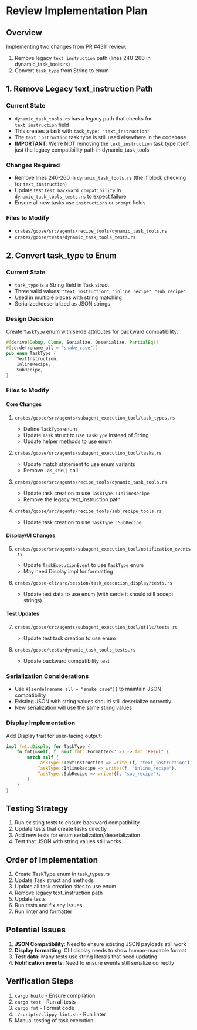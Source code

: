# Review Implementation Plan

## Overview
Implementing two changes from PR #4311 review:
1. Remove legacy `text_instruction` path (lines 240-260 in dynamic_task_tools.rs)
2. Convert `task_type` from String to enum

## 1. Remove Legacy text_instruction Path

### Current State
- `dynamic_task_tools.rs` has a legacy path that checks for `text_instruction` field
- This creates a task with `task_type: "text_instruction"` 
- The `text_instruction` task type is still used elsewhere in the codebase
- **IMPORTANT**: We're NOT removing the `text_instruction` task type itself, just the legacy compatibility path in dynamic_task_tools

### Changes Required
- Remove lines 240-260 in `dynamic_task_tools.rs` (the if block checking for `text_instruction`)
- Update test `test_backward_compatibility` in `dynamic_task_tools_tests.rs` to expect failure
- Ensure all new tasks use `instructions` or `prompt` fields

### Files to Modify
- `crates/goose/src/agents/recipe_tools/dynamic_task_tools.rs`
- `crates/goose/tests/dynamic_task_tools_tests.rs`

## 2. Convert task_type to Enum

### Current State
- `task_type` is a String field in `Task` struct
- Three valid values: `"text_instruction"`, `"inline_recipe"`, `"sub_recipe"`
- Used in multiple places with string matching
- Serialized/deserialized as JSON strings

### Design Decision
Create `TaskType` enum with serde attributes for backward compatibility:
```rust
#[derive(Debug, Clone, Serialize, Deserialize, PartialEq)]
#[serde(rename_all = "snake_case")]
pub enum TaskType {
    TextInstruction,
    InlineRecipe,
    SubRecipe,
}
```

### Files to Modify

#### Core Changes
1. `crates/goose/src/agents/subagent_execution_tool/task_types.rs`
   - Define `TaskType` enum
   - Update `Task` struct to use `TaskType` instead of String
   - Update helper methods to use enum

2. `crates/goose/src/agents/subagent_execution_tool/tasks.rs`
   - Update match statement to use enum variants
   - Remove `.as_str()` call

3. `crates/goose/src/agents/recipe_tools/dynamic_task_tools.rs`
   - Update task creation to use `TaskType::InlineRecipe`
   - Remove the legacy text_instruction path

4. `crates/goose/src/agents/recipe_tools/sub_recipe_tools.rs`
   - Update task creation to use `TaskType::SubRecipe`

#### Display/UI Changes
5. `crates/goose/src/agents/subagent_execution_tool/notification_events.rs`
   - Update `TaskExecutionEvent` to use `TaskType` enum
   - May need Display impl for formatting

6. `crates/goose-cli/src/session/task_execution_display/tests.rs`
   - Update test data to use enum (with serde it should still accept strings)

#### Test Updates
7. `crates/goose/src/agents/subagent_execution_tool/utils/tests.rs`
   - Update test task creation to use enum

8. `crates/goose/tests/dynamic_task_tools_tests.rs`
   - Update backward compatibility test

### Serialization Considerations
- Use `#[serde(rename_all = "snake_case")]` to maintain JSON compatibility
- Existing JSON with string values should still deserialize correctly
- New serialization will use the same string values

### Display Implementation
Add Display trait for user-facing output:
```rust
impl fmt::Display for TaskType {
    fn fmt(&self, f: &mut fmt::Formatter<'_>) -> fmt::Result {
        match self {
            TaskType::TextInstruction => write!(f, "text_instruction"),
            TaskType::InlineRecipe => write!(f, "inline_recipe"),
            TaskType::SubRecipe => write!(f, "sub_recipe"),
        }
    }
}
```

## Testing Strategy

1. Run existing tests to ensure backward compatibility
2. Update tests that create tasks directly
3. Add new tests for enum serialization/deserialization
4. Test that JSON with string values still works

## Order of Implementation

1. Create TaskType enum in task_types.rs
2. Update Task struct and methods
3. Update all task creation sites to use enum
4. Remove legacy text_instruction path
5. Update tests
6. Run tests and fix any issues
7. Run linter and formatter

## Potential Issues

1. **JSON Compatibility**: Need to ensure existing JSON payloads still work
2. **Display formatting**: CLI display needs to show human-readable format
3. **Test data**: Many tests use string literals that need updating
4. **Notification events**: Need to ensure events still serialize correctly

## Verification Steps

1. `cargo build` - Ensure compilation
2. `cargo test` - Run all tests
3. `cargo fmt` - Format code
4. `./scripts/clippy-lint.sh` - Run linter
5. Manual testing of task execution
